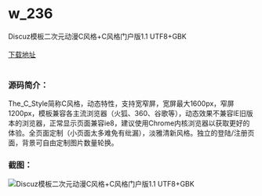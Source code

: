 # w_236
Discuz模板二次元动漫C风格+C风格门户版1.1 UTF8+GBK
<br/></br>
[下载地址](https://www.uuid2.com/236.html "下载地址")
<br/></br>
<h3>源码简介：</h3>
<p>The_C_Style简称C风格，动态特性，支持宽窄屏，宽屏最大1600px，窄屏1200px，模板兼容各主流浏览器（火狐、360、谷歌等），动态效果不兼容IE旧版本的浏览器，正常显示页面兼容ie8，建议使用Chrome内核浏览器以获取更好的体验。全页面定制（小页面太多难免有纰漏），淡雅清新风格。独立的登陆/注册页面，背景可自由定制图片数量轮换。<p>
<h3>截图：</h3>
<img src="https://www.uuid2.com/wp-content/uploads/img/202105/71e5435260.jpg" alt="Discuz模板二次元动漫C风格+C风格门户版1.1 UTF8+GBK">

